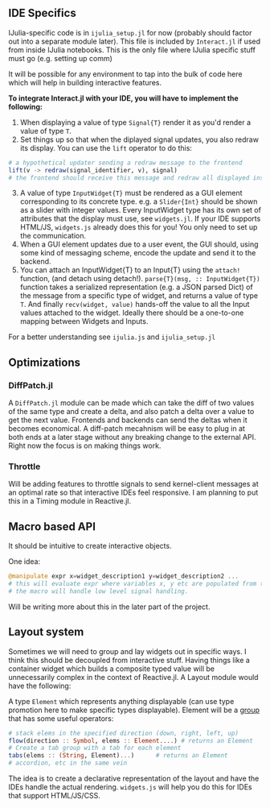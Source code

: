 IDE Specifics
-------------
IJulia-specific code is in `ijulia_setup.jl` for now (probably should factor out into a separate module later). This file is included by `Interact.jl` if used from inside IJulia notebooks. This is the only file where IJulia specific stuff must go (e.g. setting up comm)

It will be possible for any environment to tap into the bulk of code here which will help in building interactive features.

**To integrate Interact.jl with your IDE, you will have to implement the following:**

1. When displaying a value of type `Signal{T}` render it as you'd render a value of type `T`.
2. Set things up so that when the diplayed signal updates, you also redraw its display. You can use the `lift` operator to do this:
```julia
# a hypothetical updater sending a redraw message to the frontend
lift(v -> redraw(signal_identifier, v), signal)
# the frontend should receive this message and redraw all displayed instances of the signal
```
3. A value of type `InputWidget{T}` must be rendered as a GUI element corresponding to its concrete type. e.g. a `Slider{Int}` should be shown as a slider with integer values. Every InputWidget type has its own set of attributes that the display must use, see `widgets.jl`. If your IDE supports HTML/JS, `widgets.js` already does this for you! You only need to set up the communication.
4. When a GUI element updates due to a user event, the GUI should, using some kind of messaging scheme, encode the update and send it to the backend.
5. You can attach an InputWidget{T} to an Input{T} using the `attach!` function, (and detach using detach!). `parse{T}(msg, :: InputWidget{T})` function takes a serialized representation (e.g. a JSON parsed Dict) of the message from a specific type of widget, and returns a value of type `T`. And finally `recv(widget, value)` hands-off the value to all the Input values attached to the widget. Ideally there should be a one-to-one mapping between Widgets and Inputs.

For a better understanding see `ijulia.js` and `ijulia_setup.jl`

Optimizations
-------------
### DiffPatch.jl
A `DiffPatch.jl` module can be made which can take the diff of two values of the same type and create a delta, and also patch a delta over a value to get the next value. Frontends and backends can send the deltas when it becomes economical. A diff-patch mecahnism will be easy to plug in at both ends at a later stage without any breaking change to the external API. Right now the focus is on making things work.

### Throttle
Will be adding features to throttle signals to send kernel-client messages at an optimal rate so that interactive IDEs feel responsive. I am planning to put this in a Timing module in Reactive.jl.

Macro based API
---------------
It should be intuitive to create interactive objects.

One idea:
```julia
@manipulate expr x=widget_description1 y=widget_description2 ...
# this will evaluate expr where variables x, y etc are populated from the widget description
# the macro will handle low level signal handling.
```
Will be writing more about this in the later part of the project.

Layout system
-------------
Sometimes we will need to group and lay widgets out in specific ways. I think this should be decoupled from interactive stuff. Having things like a container widget which builds a composite typed value will be unnecessarily complex in the context of Reactive.jl. A Layout module would have the following:

A type `Element` which represents anything displayable (can use type promotion here to make specific types displayable). Element will be a [group](http://en.wikipedia.org/wiki/Group_(mathematics)) that has some useful operators:

```julia
# stack elems in the specified direction (down, right, left, up)
flow(direction :: Symbol, elems :: Element....) # returns an Element
# Create a tab group with a tab for each element
tabs(elems :: (String, Element)...)      # returns an Element
# accordion, etc in the same vein
```

The idea is to create a declarative representation of the layout and have the IDEs handle the actual rendering. `widgets.js` will help you do this for IDEs that support HTML/JS/CSS.
